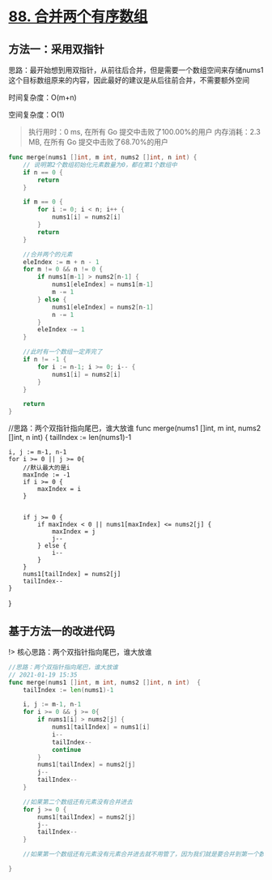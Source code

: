 # [88. 合并两个有序数组](https://leetcode-cn.com/problems/merge-sorted-array/)







## 方法一：采用双指针

思路：最开始想到用双指针，从前往后合并，但是需要一个数组空间来存储nums1这个目标数组原来的内容，因此最好的建议是从后往前合并，不需要额外空间

时间复杂度：O(m+n)

空间复杂度：O(1)

> 执行用时：0 ms, 在所有 Go 提交中击败了100.00%的用户
> 		内存消耗：2.3 MB, 在所有 Go 提交中击败了68.70%的用户

```go
func merge(nums1 []int, m int, nums2 []int, n int) {
	// 说明第2个数组初始化元素数量为0，都在第1个数组中
	if n == 0 {
		return
	}

	if m == 0 {
		for i := 0; i < n; i++ {
			nums1[i] = nums2[i]
		}
		return
	}

	//合并两个的元素
	eleIndex := m + n - 1
	for m != 0 && n != 0 {
		if nums1[m-1] > nums2[n-1] {
			nums1[eleIndex] = nums1[m-1]
			m -= 1
		} else {
			nums1[eleIndex] = nums2[n-1]
			n -= 1
		}
		eleIndex -= 1
	}

	//此时有一个数组一定弄完了
	if n != -1 {
		for i := n-1; i >= 0; i-- {
			nums1[i] = nums2[i]
		}
	}

	return
}

```


//思路：两个双指针指向尾巴，谁大放谁
func merge(nums1 []int, m int, nums2 []int, n int)  {
    tailIndex := len(nums1)-1

    i, j := m-1, n-1
    for i >= 0 || j >= 0{
        //默认最大的是i
		maxInde := -1
		if i >= 0 {
            maxIndex = i
        }
		

        if j >= 0 {
            if maxIndex < 0 || nums1[maxIndex] <= nums2[j] {
				maxIndex = j
				j--
			} else {
				i--
			}
        }
        nums1[tailIndex] = nums2[j]
        tailIndex--
    }
}


## 基于方法一的改进代码

!> 核心思路：两个双指针指向尾巴，谁大放谁

```go
//思路：两个双指针指向尾巴，谁大放谁
// 2021-01-19 15:35
func merge(nums1 []int, m int, nums2 []int, n int)  {
    tailIndex := len(nums1)-1

    i, j := m-1, n-1
    for i >= 0 && j >= 0{
        if nums1[i] > nums2[j] {
            nums1[tailIndex] = nums1[i]
            i--
            tailIndex--
            continue
        }
        nums1[tailIndex] = nums2[j]
        j--
        tailIndex--
    }

    //如果第二个数组还有元素没有合并进去
    for j >= 0 {
        nums1[tailIndex] = nums2[j]
        j--
        tailIndex--
    }

    //如果第一个数组还有元素没有元素合并进去就不用管了，因为我们就是要合并到第一个数组中

}
```
